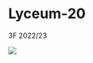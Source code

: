 # Lyceum-20
3F 2022/23

![]([https://github.com/Your_Repository_Name/Your_GIF_Name.gif](https://media.tenor.com/_BiwWBWhYucAAAAd/what-huh.gif))
